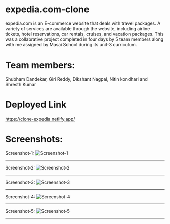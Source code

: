 # expedia.com-clone

expedia.com is an E-commerce website that deals with travel packages. 
A variety of services are available through the website, including airline 
tickets, hotel reservations, car rentals, cruises, and vacation packages. 
This was a collabrative project completed in four days by 5 team members along with 
me assigned by Masai School during its unit-3 curriculum.

# Team members:

Shubham Dandekar, Giri Reddy, Dikshant Nagpal, Nitin kondhari and Shresth Kumar

# Deployed Link

https://clone-expedia.netlify.app/


# Screenshots:

Screenshot-1:
![Screenshot-1](https://user-images.githubusercontent.com/107460330/208363688-778e76c1-0e99-4940-8f4f-f1dbd4a5c9cb.png)

<hr>

Screenshot-2:
![Screenshot-2](https://user-images.githubusercontent.com/107460330/208363692-679a175e-800c-4d79-9cdd-6c3a559dec85.png)

<hr>

Screenshot-3:
![Screenshot-3](https://user-images.githubusercontent.com/107460330/208363696-72934762-b387-4cd3-8f2e-8b10c197d1a3.png)

<hr>

Screenshot-4:
![Screenshot-4](https://user-images.githubusercontent.com/107460330/208363699-9a85bde3-3fac-4430-89a7-1f228ea551a4.png)

<hr>

Screenshot-5:
![Screenshot-5](https://user-images.githubusercontent.com/107460330/208363685-9fedfd12-c78a-4c8f-8caf-fc1b921a871d.png)

<hr>
